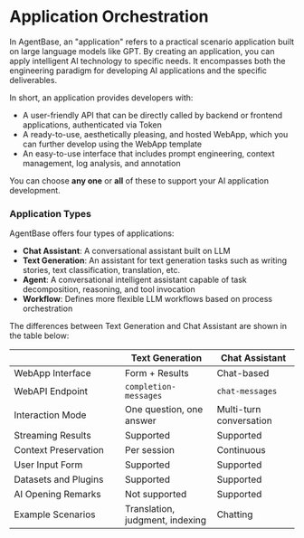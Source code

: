 # Application Orchestration

In AgentBase, an "application" refers to a practical scenario application built on large language models like GPT. By creating an application, you can apply intelligent AI technology to specific needs. It encompasses both the engineering paradigm for developing AI applications and the specific deliverables.

In short, an application provides developers with:

* A user-friendly API that can be directly called by backend or frontend applications, authenticated via Token
* A ready-to-use, aesthetically pleasing, and hosted WebApp, which you can further develop using the WebApp template
* An easy-to-use interface that includes prompt engineering, context management, log analysis, and annotation

You can choose **any one** or **all** of these to support your AI application development.

### Application Types <a href="#application_type" id="application_type"></a>

AgentBase offers four types of applications:

* **Chat Assistant**: A conversational assistant built on LLM
* **Text Generation**: An assistant for text generation tasks such as writing stories, text classification, translation, etc.
* **Agent**: A conversational intelligent assistant capable of task decomposition, reasoning, and tool invocation
* **Workflow**: Defines more flexible LLM workflows based on process orchestration

The differences between Text Generation and Chat Assistant are shown in the table below:

<table><thead><tr><th width="180.33333333333331"></th><th>Text Generation</th><th>Chat Assistant</th></tr></thead><tbody><tr><td>WebApp Interface</td><td>Form + Results</td><td>Chat-based</td></tr><tr><td>WebAPI Endpoint</td><td><code>completion-messages</code></td><td><code>chat-messages</code></td></tr><tr><td>Interaction Mode</td><td>One question, one answer</td><td>Multi-turn conversation</td></tr><tr><td>Streaming Results</td><td>Supported</td><td>Supported</td></tr><tr><td>Context Preservation</td><td>Per session</td><td>Continuous</td></tr><tr><td>User Input Form</td><td>Supported</td><td>Supported</td></tr><tr><td>Datasets and Plugins</td><td>Supported</td><td>Supported</td></tr><tr><td>AI Opening Remarks</td><td>Not supported</td><td>Supported</td></tr><tr><td>Example Scenarios</td><td>Translation, judgment, indexing</td><td>Chatting</td></tr></tbody></table>

###
